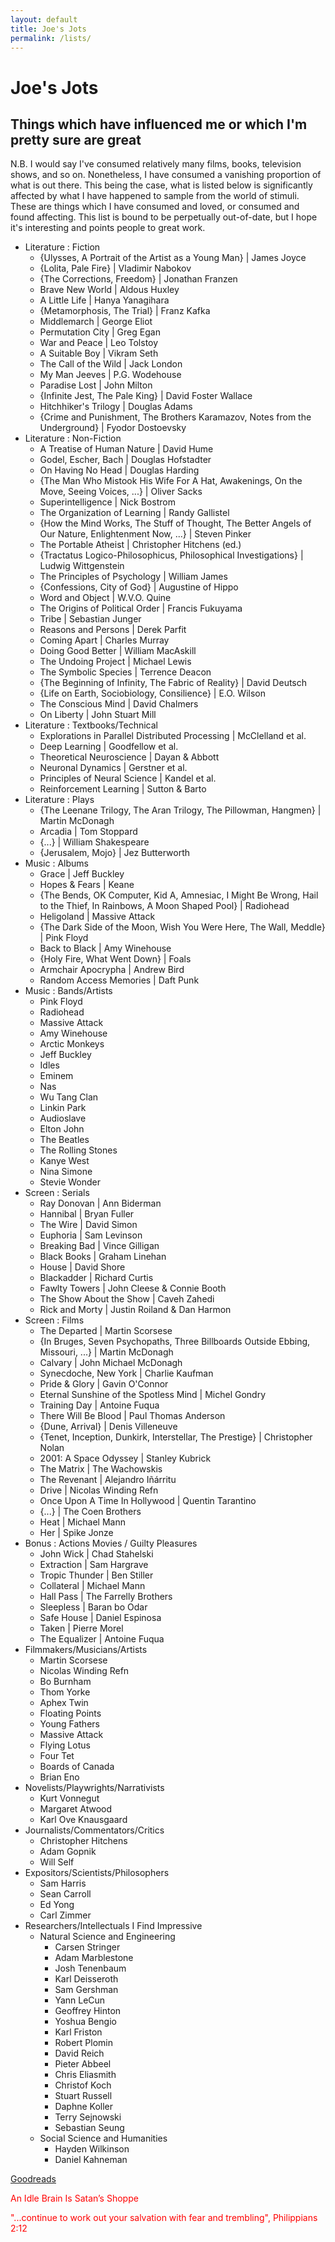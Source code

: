 ```yaml
---
layout: default
title: Joe's Jots
permalink: /lists/
---
```


# Joe's Jots

<!-- <h1 class="mt-5" itemprop="name headline">{{ page.title | escape }}</h1> -->
<!-- <a href="#test_linked_text">Test link.</a> -->

## Things which have influenced me or which I'm pretty sure are great

N.B. I would say I've consumed relatively many films, books, television shows, and so on. 
Nonetheless, I have consumed a vanishing proportion of what is out there. 
This being the case, what is listed below is significantly affected by what I have happened to sample from the world of stimuli.
These are things which I have consumed and loved, or consumed and found affecting.
This list is bound to be perpetually out-of-date, but I hope it's interesting and points people to great work.

* Literature : Fiction
    - {Ulysses, A Portrait of the Artist as a Young Man} \| James Joyce
    - {Lolita, Pale Fire} \| Vladimir Nabokov
    - {The Corrections, Freedom} | Jonathan Franzen
    - Brave New World | Aldous Huxley
    - A Little Life | Hanya Yanagihara
    - {Metamorphosis, The Trial} | Franz Kafka
    - Middlemarch | George Eliot
    - Permutation City | Greg Egan
    - War and Peace | Leo Tolstoy
    - A Suitable Boy | Vikram Seth
    - The Call of the Wild | Jack London
    - My Man Jeeves | P.G. Wodehouse
    - Paradise Lost | John Milton
    - {Infinite Jest, The Pale King} | David Foster Wallace
    - Hitchhiker's Trilogy | Douglas Adams
    - {Crime and Punishment, The Brothers Karamazov, Notes from the Underground} | Fyodor Dostoevsky
* Literature : Non-Fiction
    - A Treatise of Human Nature | David Hume
    - Godel, Escher, Bach | Douglas Hofstadter
    - On Having No Head | Douglas Harding
    - {The Man Who Mistook His Wife For A Hat, Awakenings, On the Move, Seeing Voices, ...} | Oliver Sacks
    - Superintelligence | Nick Bostrom
    - The Organization of Learning | Randy Gallistel
    - {How the Mind Works, The Stuff of Thought, The Better Angels of Our Nature, Enlightenment Now, ...} | Steven Pinker
    - The Portable Atheist | Christopher Hitchens (ed.)
    - {Tractatus Logico-Philosophicus, Philosophical Investigations} | Ludwig Wittgenstein
    - The Principles of Psychology | William James
    - {Confessions, City of God} | Augustine of Hippo
    - Word and Object | W.V.O. Quine
    - The Origins of Political Order | Francis Fukuyama
    - Tribe | Sebastian Junger
    - Reasons and Persons | Derek Parfit
    - Coming Apart | Charles Murray
    - Doing Good Better | William MacAskill
    - The Undoing Project | Michael Lewis
    - The Symbolic Species | Terrence Deacon
    - {The Beginning of Infinity, The Fabric of Reality} | David Deutsch
    - {Life on Earth, Sociobiology, Consilience} | E.O. Wilson
    - The Conscious Mind | David Chalmers
    - On Liberty | John Stuart Mill
* Literature : Textbooks/Technical
    - Explorations in Parallel Distributed Processing | McClelland et al.
    - Deep Learning | Goodfellow et al.
    - Theoretical Neuroscience | Dayan & Abbott
    - Neuronal Dynamics | Gerstner et al.
    - Principles of Neural Science | Kandel et al.
    - Reinforcement Learning | Sutton & Barto
* Literature : Plays
    - {The Leenane Trilogy, The Aran Trilogy, The Pillowman, Hangmen} | Martin McDonagh
    - Arcadia | Tom Stoppard
    - {...} | William Shakespeare
    - {Jerusalem, Mojo} | Jez Butterworth
* Music : Albums
    - Grace | Jeff Buckley
    - Hopes & Fears | Keane
    - {The Bends, OK Computer, Kid A, Amnesiac, I Might Be Wrong, Hail to the Thief, In Rainbows, A Moon Shaped Pool} | Radiohead
    - Heligoland | Massive Attack
    - {The Dark Side of the Moon, Wish You Were Here, The Wall, Meddle} | Pink Floyd
    - Back to Black | Amy Winehouse
    - {Holy Fire, What Went Down} | Foals
    - Armchair Apocrypha | Andrew Bird
    - Random Access Memories | Daft Punk
* Music : Bands/Artists
    - Pink Floyd
    - Radiohead
    - Massive Attack
    - Amy Winehouse
    - Arctic Monkeys
    - Jeff Buckley
    - Idles
    - Eminem
    - Nas
    - Wu Tang Clan
    - Linkin Park
    - Audioslave
    - Elton John
    - The Beatles
    - The Rolling Stones
    - Kanye West
    - Nina Simone
    - Stevie Wonder
* Screen : Serials
    - Ray Donovan | Ann Biderman
    - Hannibal | Bryan Fuller
    - The Wire | David Simon
    - Euphoria | Sam Levinson
    - Breaking Bad | Vince Gilligan
    - Black Books | Graham Linehan
    - House | David Shore
    - Blackadder | Richard Curtis
    - Fawlty Towers | John Cleese & Connie Booth
    - The Show About the Show | Caveh Zahedi
    - Rick and Morty | Justin Roiland & Dan Harmon
* Screen : Films
    - The Departed | Martin Scorsese
    - {In Bruges, Seven Psychopaths, Three Billboards Outside Ebbing, Missouri, ...} | Martin McDonagh
    - Calvary | John Michael McDonagh
    - Synecdoche, New York | Charlie Kaufman
    - Pride & Glory | Gavin O'Connor
    - Eternal Sunshine of the Spotless Mind | Michel Gondry
    - Training Day | Antoine Fuqua
    - There Will Be Blood | Paul Thomas Anderson
    - {Dune, Arrival} | Denis Villeneuve
    - {Tenet, Inception, Dunkirk, Interstellar, The Prestige} | Christopher Nolan
    - 2001: A Space Odyssey | Stanley Kubrick
    - The Matrix | The Wachowskis
    - The Revenant | Alejandro Iñárritu
    - Drive | Nicolas Winding Refn
    - Once Upon A Time In Hollywood | Quentin Tarantino
    - {...} | The Coen Brothers
    - Heat | Michael Mann
    - Her | Spike Jonze
* Bonus : Actions Movies / Guilty Pleasures
    - John Wick | Chad Stahelski
    - Extraction | Sam Hargrave
    - Tropic Thunder | Ben Stiller
    - Collateral | Michael Mann
    - Hall Pass | The Farrelly Brothers
    - Sleepless | Baran bo Odar
    - Safe House | Daniel Espinosa
    - Taken | Pierre Morel
    - The Equalizer | Antoine Fuqua
* Filmmakers/Musicians/Artists
    - Martin Scorsese
    - Nicolas Winding Refn
    - Bo Burnham
    - Thom Yorke
    - Aphex Twin
    - Floating Points
    - Young Fathers
    - Massive Attack
    - Flying Lotus
    - Four Tet
    - Boards of Canada
    - Brian Eno
* Novelists/Playwrights/Narrativists
    - Kurt Vonnegut
    - Margaret Atwood
    - Karl Ove Knausgaard
* Journalists/Commentators/Critics
    - Christopher Hitchens
    - Adam Gopnik
    - Will Self
* Expositors/Scientists/Philosophers
    - Sam Harris
    - Sean Carroll
    - Ed Yong
    - Carl Zimmer
* Researchers/Intellectuals I Find Impressive
    - Natural Science and Engineering
        - Carsen Stringer
        - Adam Marblestone
        - Josh Tenenbaum
        - Karl Deisseroth
        - Sam Gershman
        - Yann LeCun
        - Geoffrey Hinton
        - Yoshua Bengio
        - Karl Friston
        - Robert Plomin
        - David Reich
        - Pieter Abbeel
        - Chris Eliasmith
        - Christof Koch
        - Stuart Russell
        - Daphne Koller
        - Terry Sejnowski
        - Sebastian Seung
    - Social Science and Humanities
        - Hayden Wilkinson
        - Daniel Kahneman

<a href="https://www.goodreads.com/user/show/23882279-joe">Goodreads</a>

<p size="-2" style="color:red">An Idle Brain Is Satan’s Shoppe</p>
<p size="-2" style="color:red">"...continue to work out your salvation with fear and trembling", Philippians 2:12 </p>
 
<!-- <a id="test_linked_text">Test linked text.</a> -->






